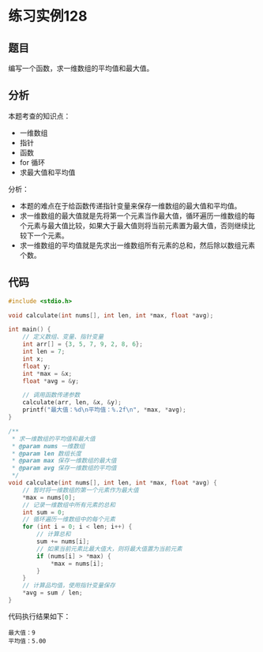 # 练习实例128

## 题目
编写一个函数，求一维数组的平均值和最大值。


## 分析

本题考查的知识点：
- 一维数组
- 指针
- 函数
- for 循环
- 求最大值和平均值

分析：
- 本题的难点在于给函数传递指针变量来保存一维数组的最大值和平均值。
- 求一维数组的最大值就是先将第一个元素当作最大值，循环遍历一维数组的每个元素与最大值比较，如果大于最大值则将当前元素置为最大值，否则继续比较下一个元素。
- 求一维数组的平均值就是先求出一维数组所有元素的总和，然后除以数组元素个数。



## 代码

```c
#include <stdio.h>

void calculate(int nums[], int len, int *max, float *avg);

int main() {
    // 定义数组、变量、指针变量
    int arr[] = {3, 5, 7, 9, 2, 8, 6};
    int len = 7;
    int x;
    float y;
    int *max = &x;
    float *avg = &y;

    // 调用函数传递参数
    calculate(arr, len, &x, &y);
    printf("最大值：%d\n平均值：%.2f\n", *max, *avg);
}

/**
 * 求一维数组的平均值和最大值
 * @param nums 一维数组
 * @param len 数组长度
 * @param max 保存一维数组的最大值
 * @param avg 保存一维数组的平均值
 */
void calculate(int nums[], int len, int *max, float *avg) {
    // 暂时将一维数组的第一个元素作为最大值
    *max = nums[0];
    // 记录一维数组中所有元素的总和
    int sum = 0;
    // 循环遍历一维数组中的每个元素
    for (int i = 0; i < len; i++) {
        // 计算总和
        sum += nums[i];
        // 如果当前元素比最大值大，则将最大值置为当前元素
        if (nums[i] > *max) {
            *max = nums[i];
        }
    }
    // 计算品均值，使用指针变量保存
    *avg = sum / len;
}
```

代码执行结果如下：

```text
最大值：9
平均值：5.00
```